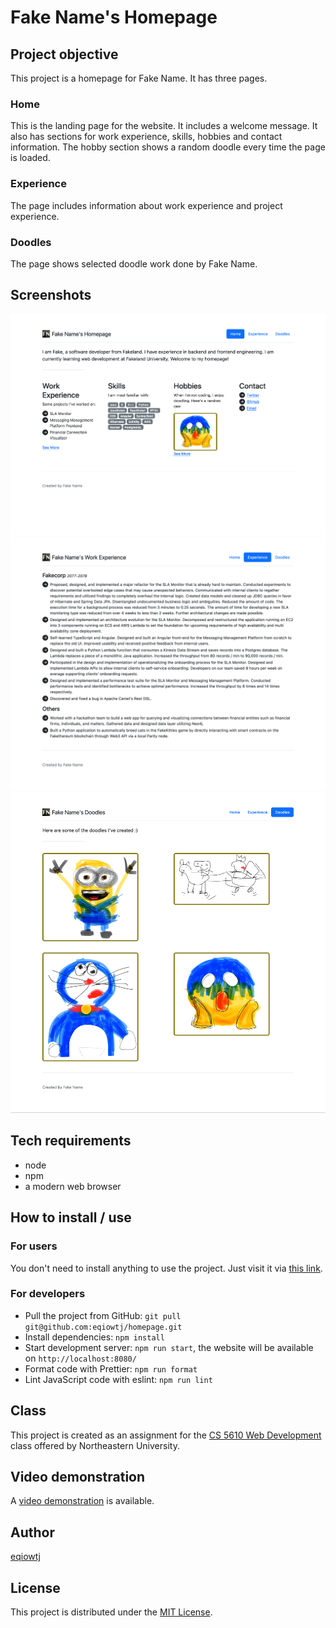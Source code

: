 # Fake Name's Homepage

## Project objective

This project is a homepage for Fake Name. It has three pages.

### Home

This is the landing page for the website. It includes a welcome message.
It also has sections for work experience, skills, hobbies and contact
information. The hobby section shows a random doodle every time the page
is loaded.

### Experience

The page includes information about work experience and project experience.

### Doodles

The page shows selected doodle work done by Fake Name.

## Screenshots

![Screenshot 1](readme_img/screenshot1.png)
![Screenshot 2](readme_img/screenshot2.png)
![Screenshot 3](readme_img/screenshot3.png)

## Tech requirements

- node
- npm
- a modern web browser

## How to install / use

### For users

You don't need to install anything to use the project. Just visit it via [this link](https://eqiowtj.github.io/homepage/index.html).

### For developers

- Pull the project from GitHub: `git pull git@github.com:eqiowtj/homepage.git`
- Install dependencies: `npm install`
- Start development server: `npm run start`, the website will be available on `http://localhost:8080/`
- Format code with Prettier: `npm run format`
- Lint JavaScript code with eslint: `npm run lint`

## Class

This project is created as an assignment for the [CS 5610 Web Development](https://johnguerra.co/classes/webDevelopment_fall_2022/) class offered by Northeastern University.

## Video demonstration

A [video demonstration]() is available.

## Author

[eqiowtj](https://eqiowtj.github.io/homepage/index.html)

## License

This project is distributed under the [MIT License](LICENSE).
